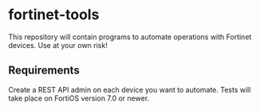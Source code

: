 # fortinet-tools
This repository will contain programs to automate operations with Fortinet devices.
Use at your own risk!

## Requirements
Create a REST API admin on each device you want to automate.
Tests will take place on FortiOS version 7.0 or newer.
